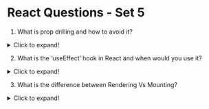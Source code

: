 # React Questions - Set 5

1. What is prop drilling and how to avoid it?

<details>
    <summary>Click to expand!</summary>

Sometimes while developing React applications, there is a need to pass data from a component that is higher in the hierarchy to a component that is deeply nested. To pass data between such components, we pass props from a source component and keep passing the prop to the next component in the hierarchy till we reach the deeply nested component.

The disadvantage of using Prop drilling makes components receive data they don’t need, making the code harder to manage and maintain.

Prop drilling can be avoided using the Context API or some form of State Management library.

</details>


2. What is the ‘useEffect’ hook in React and when would you use it?

<details>
    <summary>Click to expand!</summary>

The useEffect hook is used in React to perform side effects such as fetching data, updating the document title, or adding event listeners. It allows you to run a function after rendering a component, and optionally specify dependencies that should trigger a re-run of the function.

</details>

3. What is the difference between Rendering Vs Mounting?

<details>
    <summary>Click to expand!</summary>

# Rendering:
Rendering refers to the process of generating the user interface (UI) based on the component's state and props. It happens when a component is converted into DOM elements.

# Mounting:  
Mounting is a specific phase in the React component lifecycle when a component is inserted into the DOM for the first time. It is part of the initial rendering process.

</details>